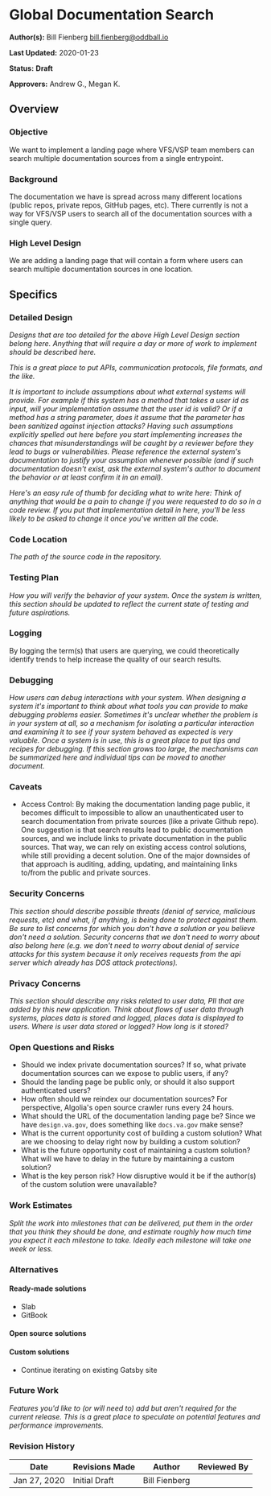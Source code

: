 # Global Documentation Search

**Author(s):** Bill Fienberg <bill.fienberg@oddball.io>

**Last Updated:** 2020-01-23

**Status:** **Draft**

**Approvers:** Andrew G., Megan K.

## Overview

### Objective

We want to implement a landing page where VFS/VSP team members can search multiple documentation sources from a single entrypoint.

### Background

The documentation we have is spread across many different locations (public repos, private repos, GitHub pages, etc). There currently is not a way for VFS/VSP users to search all of the documentation sources with a single query.

### High Level Design

We are adding a landing page that will contain a form where users can search multiple documentation sources in one location.

## Specifics

### Detailed Design

_Designs that are too detailed for the above High Level Design section belong here. Anything that will require a day or more of work to implement should be described here._

_This is a great place to put APIs, communication protocols, file formats, and the like._

_It is important to include assumptions about what external systems will provide. For example if this system has a method that takes a user id as input, will your implementation assume that the user id is valid? Or if a method has a string parameter, does it assume that the parameter has been sanitized against injection attacks? Having such assumptions explicitly spelled out here before you start implementing increases the chances that misunderstandings will be caught by a reviewer before they lead to bugs or vulnerabilities. Please reference the external system's documentation to justify your assumption whenever possible (and if such documentation doesn't exist, ask the external system's author to document the behavior or at least confirm it in an email)._

_Here's an easy rule of thumb for deciding what to write here: Think of anything that would be a pain to change if you were requested to do so in a code review. If you put that implementation detail in here, you'll be less likely to be asked to change it once you've written all the code._

### Code Location

_The path of the source code in the repository._

### Testing Plan

_How you will verify the behavior of your system. Once the system is written, this section should be updated to reflect the current state of testing and future aspirations._

### Logging

By logging the term(s) that users are querying, we could theoretically identify trends to help increase the quality of our search results.

### Debugging

_How users can debug interactions with your system. When designing a system it's important to think about what tools you can provide to make debugging problems easier. Sometimes it's unclear whether the problem is in your system at all, so a mechanism for isolating a particular interaction and examining it to see if your system behaved as expected is very valuable. Once a system is in use, this is a great place to put tips and recipes for debugging. If this section grows too large, the mechanisms can be summarized here and individual tips can be moved to another document._

### Caveats

- Access Control: By making the documentation landing page public, it becomes difficult to impossible to allow an unauthenticated user to search documentation from private sources (like a private Github repo). One suggestion is that search results lead to public documentation sources, and we include links to private documentation in the public sources. That way, we can rely on existing access control solutions, while still providing a decent solution. One of the major downsides of that approach is auditing, adding, updating, and maintaining links to/from the public and private sources.

### Security Concerns

_This section should describe possible threats (denial of service, malicious requests, etc) and what, if anything, is being done to protect against them. Be sure to list concerns for which you don't have a solution or you believe don't need a solution. Security concerns that we don't need to worry about also belong here (e.g. we don't need to worry about denial of service attacks for this system because it only receives requests from the api server which already has DOS attack protections)._

### Privacy Concerns

_This section should describe any risks related to user data, PII that are added by this new application. Think about flows of user data through systems, places data is stored and logged, places data is displayed to users. Where is user data stored or logged? How long is it stored?_

### Open Questions and Risks

- Should we index private documentation sources? If so, what private documentation sources can we expose to public users, if any?
- Should the landing page be public only, or should it also support authenticated users?
- How often should we reindex our documentation sources? For perspective, Algolia's open source crawler runs every 24 hours.
- What should the URL of the documentation landing page be? Since we have `design.va.gov`, does something like `docs.va.gov` make sense?
- What is the current opportunity cost of building a custom solution? What are we choosing to delay right now by building a custom solution?
- What is the future opportunity cost of maintaining a custom solution? What will we have to delay in the future by maintaining a custom solution?
- What is the key person risk? How disruptive would it be if the author(s) of the custom solution were unavailable?

### Work Estimates

_Split the work into milestones that can be delivered, put them in the order that you think they should be done, and estimate roughly how much time you expect it each milestone to take. Ideally each milestone will take one week or less._

### Alternatives

#### Ready-made solutions

- Slab
- GitBook

#### Open source solutions

#### Custom solutions

- Continue iterating on existing Gatsby site

### Future Work

_Features you'd like to (or will need to) add but aren't required for the current release. This is a great place to speculate on potential features and performance improvements._

### Revision History

| Date         | Revisions Made | Author        | Reviewed By |
| ------------ | -------------- | ------------- | ----------- |
| Jan 27, 2020 | Initial Draft  | Bill Fienberg |             |
